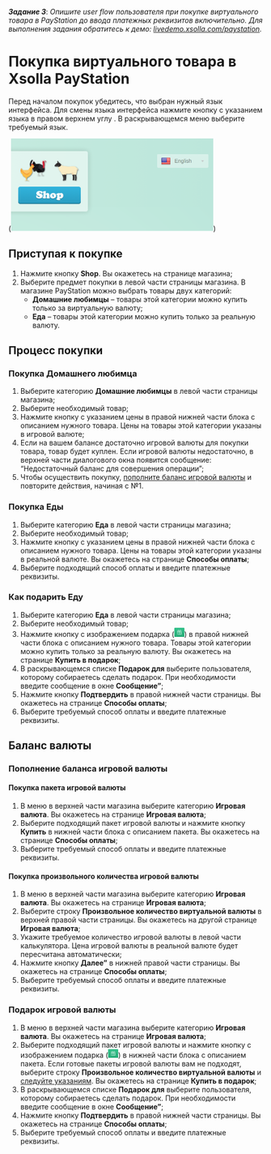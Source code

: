 **_Задание 3_**: *Опишите user flow пользователя при покупке виртуального товара в PayStation до ввода платежных реквизитов включительно. Для выполнения задания обратитесь к демо: [livedemo.xsolla.com/paystation](livedemo.xsolla.com/paystation).*

# Покупка виртуального товара в Xsolla PayStation
Перед началом покупок убедитесь, что выбран нужный язык интерфейса. Для смены языка интерфейса нажмите кнопку с указанием языка в правом верхнем углу . В раскрывающемся меню выберите требуемый язык.  


(<img src="Xsolla_pic/language.png" width="400">)
## Приступая к покупке
1. Нажмите кнопку **Shop**. Вы окажетесь на странице магазина;
2. Выберите предмет покупки в левой части страницы магазина. В магазине PayStation можно выбрать товары двух категорий:
     + **Домашние любимцы** – товары этой категории можно купить только за виртуальную валюту;
     + **Еда** – товары этой категории можно купить только за реальную валюту.
## Процесс покупки
### Покупка Домашнего любимца
1. Выберите категорию **Домашние любимцы** в левой части страницы магазина;
2. Выберите необходимый товар;
3. Нажмите кнопку с указанием цены в правой нижней части блока с описанием нужного товара. Цены на товары этой категории указаны в игровой валюте;
4. Если на вашем балансе достаточно игровой валюты для покупки товара, товар будет куплен. Если игровой валюты недостаточно, в верхней части диалогового окна появится сообщение: “Недостаточный баланс для совершения операции”;
5. Чтобы осуществить покупку, [пополните баланс игровой валюты](#aaa) и повторите действия, начиная с №1.
### Покупка Еды
1. Выберите категорию **Еда** в левой части страницы магазина;
2. Выберите необходимый товар;
3. Нажмите кнопку с указанием цены в правой нижней части блока с описанием нужного товара. Цены на товары этой категории указаны в реальной валюте. Вы окажетесь на странице **Способы оплаты**;
4. Выберите подходящий способ оплаты и введите платежные реквизиты.
### Как подарить Еду
1. Выберите категорию **Еда** в левой части страницы магазина;
2. Выберите необходимый товар;
3. Нажмите кнопку с изображением подарка (<img src="Xsolla_pic/gift.png" width="20">) в правой нижней части блока с описанием нужного товара. Товары этой категории можно купить только за реальную валюту. Вы окажетесь на странице **Купить в подарок**;
4. В раскрывающемся списке **Подарок для** выберите пользователя, которому собираетесь сделать подарок. При необходимости введите сообщение в окне **Сообщение”**;
5. Нажмите кнопку **Подтвердить** в правой нижней части страницы. Вы окажетесь на странице **Способы оплаты**;
6. Выберите требуемый способ оплаты и введите платежные реквизиты.
## Баланс валюты
### <a name="aaa"><a/>Пополнение баланса игровой валюты
#### Покупка пакета игровой валюты
1. В меню в верхней части магазина выберите категорию **Игровая валюта**. Вы окажетесь на странице **Игровая валюта**;
2. Выберите подходящий пакет игровой валюты и нажмите кнопку **Купить** в нижней части блока с описанием пакета. Вы окажетесь на странице **Способы оплаты**;
3. Выберите требуемый способ оплаты и введите платежные реквизиты.
#### <a name="aab"><a/>Покупка произвольного количества игровой валюты
1. В меню в верхней части магазина выберите категорию **Игровая валюта**. Вы окажетесь на странице **Игровая валюта**;
2. Выберите строку **Произвольное количество виртуальной валюты** в верхней правой части страницы. Вы окажетесь на другой странице **Игровая валюта**;
3. Укажите требуемое количество игровой валюты в левой части калькулятора. Цена игровой валюты в реальной валюте будет пересчитана автоматически;
4. Нажмите кнопку **Далее”** в нижней правой части страницы. Вы окажетесь на странице **Способы оплаты**;
5. Выберите требуемый способ оплаты и введите платежные реквизиты.
### Подарок игровой валюты
1. В меню в верхней части магазина выберите категорию **Игровая валюта**. Вы окажетесь на странице **Игровая валюта**;
2. Выберите подходящий пакет игровой валюты и нажмите кнопку с изображением подарка (<img src="Xsolla_pic/gift.png" width="20">) в нижней части блока с описанием пакета. Если готовые пакеты игровой валюты вам не подходят, выберите строку **Произвольное количество виртуальной валюты** и [следуйте указаниям](#aab). Вы окажетесь на странице **Купить в подарок**;
3. В раскрывающемся списке **Подарок для** выберите пользователя, которому собираетесь сделать подарок. При необходимости введите сообщение в окне **Сообщение”**;
4. Нажмите кнопку **Подтвердить** в правой нижней части страницы. Вы окажетесь на странице **Способы оплаты**;
5. Выберите требуемый способ оплаты и введите платежные реквизиты.
